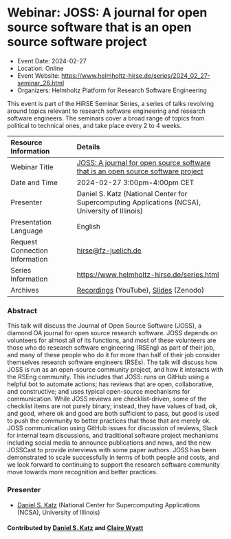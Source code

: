 # Webinar: JOSS: A journal for open source software that is an open source software project

- Event Date: 2024-02-27
- Location: Online
- Event Website: <https://www.helmholtz-hirse.de/series/2024_02_27-seminar_26.html>
- Organizers: Helmholtz Platform for Research Software Engineering

This event is part of the HiRSE Seminar Series, a series of talks revolving around topics relevant to research software engineering and research software engineers. The seminars cover a broad range of topics from political to technical ones, and take place every 2 to 4 weeks.

Resource Information | Details
:--- | :---			   
Webinar Title | [JOSS: A journal for open source software that is an open source software project](https://www.helmholtz-hirse.de/series/2024_02_27-seminar_26.html)
Date and Time | 2024-02-27 3:00pm-4:00pm CET
Presenter | Daniel S. Katz (National Center for Supercomputing Applications (NCSA), University of Illinois)
Presentation Language | English
Request Connection Information | [hirse@fz-juelich.de](mailto:hirse@fz-juelich.de)
Series Information | <https://www.helmholtz-hirse.de/series.html>
Archives | [Recordings](https://www.youtube.com/@Helmholtz_Platform_for_RSE) (YouTube), [Slides](https://zenodo.org/communities/hirse/) (Zenodo)

### Abstract

This talk will discuss the Journal of Open Source Software (JOSS), a diamond OA journal for open source research software. JOSS depends on volunteers for almost all of its functions, and most of these volunteers are those who do research software engineering (RSEng) as part of their job, and many of these people who do it for more than half of their job consider themselves research software engineers (RSEs). The talk will discuss how JOSS is run as an open-source community project, and how it interacts with the RSEng community. This includes that JOSS: runs on GitHub using a helpful bot to automate actions; has reviews that are open, collaborative, and constructive; and uses typical open-source mechanisms for communication. While JOSS reviews are checklist-driven, some of the checklist items are not purely binary; instead, they have values of bad, ok, and good, where ok and good are both sufficient to pass, but good is used to push the community to better practices that those that are merely ok. JOSS communication using GitHub issues for discussion of reviews, Slack for internal team discussions, and traditional software project mechanisms including social media to announce publications and news, and the new JOSSCast to provide interviews with some paper authors. JOSS has been demonstrated to scale successfully in terms of both people and costs, and we look forward to continuing to support the research software community move towards more recognition and better practices.

### Presenter

- [Daniel S. Katz](https://danielskatz.org) (National Center for Supercomputing Applications (NCSA), University of Illinois)

#### Contributed by [Daniel S. Katz](https://github.com/danielskatz) and [Claire Wyatt](https://github.com/ClaireWyatt)

<!---
Publish: yes
Topics: software publishing and citation, research software engineers, online learning, awareness
--->
